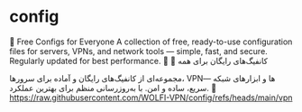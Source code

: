 # config
🔧 Free Configs for Everyone  A collection of free, ready-to-use configuration files for servers, VPNs, and network tools — simple, fast, and secure. Regularly updated for best performance. 🚀
🔧 کانفیگ‌های رایگان برای همه

مجموعه‌ای از کانفیگ‌های رایگان و آماده برای سرورها، VPNها و ابزارهای شبکه — سریع، ساده و امن.
با به‌روزرسانی منظم برای بهترین عملکرد. 🚀
https://raw.githubusercontent.com/WOLFI-VPN/config/refs/heads/main/vpn
